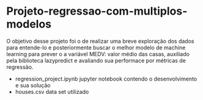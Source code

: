 # Projeto-regressao-com-multiplos-modelos

O objetivo desse projeto foi o de realizar uma breve exploração dos dados para entende-lo e posteriormente buscar o melhor modelo de machine learning para prever o a variável MEDV: valor médio das casas, auxiliado pela biblioteca lazypredict e avaliando sua performace por métricas de regressão.

- regression_project.ipynb jupyter notebook contendo o desenvolvimento e sua solução
- houses.csv data set utilizado
